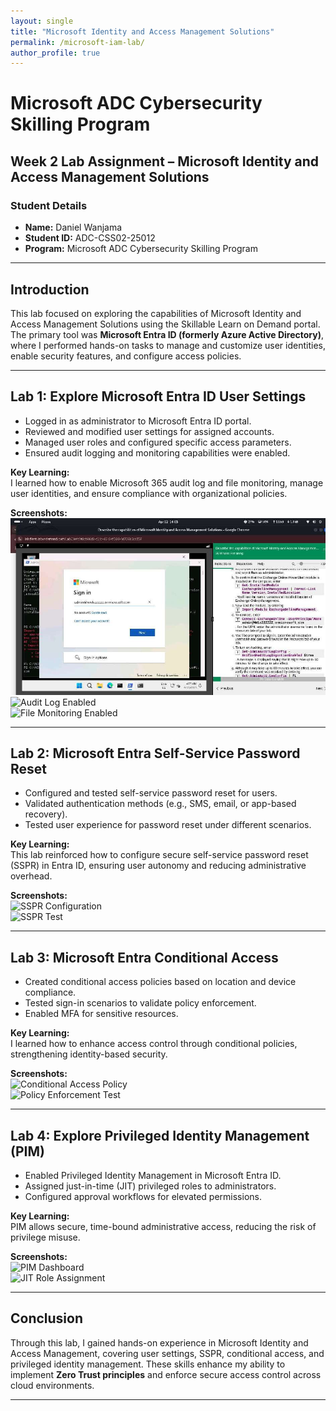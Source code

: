 ```yaml
---
layout: single
title: "Microsoft Identity and Access Management Solutions"
permalink: /microsoft-iam-lab/
author_profile: true
---
```


# Microsoft ADC Cybersecurity Skilling Program

## Week 2 Lab Assignment – Microsoft Identity and Access Management Solutions

### Student Details
- **Name:** Daniel Wanjama  
- **Student ID:** ADC-CSS02-25012  
- **Program:** Microsoft ADC Cybersecurity Skilling Program  

---

## Introduction
This lab focused on exploring the capabilities of Microsoft Identity and Access Management Solutions using the Skillable Learn on Demand portal. The primary tool was **Microsoft Entra ID (formerly Azure Active Directory)**, where I performed hands-on tasks to manage and customize user identities, enable security features, and configure access policies.

---

## Lab 1: Explore Microsoft Entra ID User Settings
- Logged in as administrator to Microsoft Entra ID portal.
- Reviewed and modified user settings for assigned accounts.
- Managed user roles and configured specific access parameters.
- Ensured audit logging and monitoring capabilities were enabled.

**Key Learning:**  
I learned how to enable Microsoft 365 audit log and file monitoring, manage user identities, and ensure compliance with organizational policies.

**Screenshots:**  
![Admin Login Screenshot](/assets/images/labs/lab1_admin_login.png)  
![Audit Log Enabled](/assets/images/labs/lab1_audit_log_enabled.png)  
![File Monitoring Enabled](/assets/images/labs/lab1_file_monitoring_enabled.png)  

---

## Lab 2: Microsoft Entra Self-Service Password Reset
- Configured and tested self-service password reset for users.
- Validated authentication methods (e.g., SMS, email, or app-based recovery).
- Tested user experience for password reset under different scenarios.

**Key Learning:**  
This lab reinforced how to configure secure self-service password reset (SSPR) in Entra ID, ensuring user autonomy and reducing administrative overhead.

**Screenshots:**  
![SSPR Configuration](/assets/images/labs/lab2_sspr_configuration.png)  
![SSPR Test](/assets/images/labs/lab2_sspr_test.png)  

---

## Lab 3: Microsoft Entra Conditional Access
- Created conditional access policies based on location and device compliance.
- Tested sign-in scenarios to validate policy enforcement.
- Enabled MFA for sensitive resources.

**Key Learning:**  
I learned how to enhance access control through conditional policies, strengthening identity-based security.

**Screenshots:**  
![Conditional Access Policy](/assets/images/labs/lab3_conditional_access_policy.png)  
![Policy Enforcement Test](/assets/images/labs/lab3_policy_enforcement_test.png)  

---

## Lab 4: Explore Privileged Identity Management (PIM)
- Enabled Privileged Identity Management in Microsoft Entra ID.
- Assigned just-in-time (JIT) privileged roles to administrators.
- Configured approval workflows for elevated permissions.

**Key Learning:**  
PIM allows secure, time-bound administrative access, reducing the risk of privilege misuse.

**Screenshots:**  
![PIM Dashboard](/assets/images/labs/lab4_pim_dashboard.png)  
![JIT Role Assignment](/assets/images/labs/lab4_jit_role_assignment.png)  

---

## Conclusion
Through this lab, I gained hands-on experience in Microsoft Identity and Access Management, covering user settings, SSPR, conditional access, and privileged identity management. These skills enhance my ability to implement **Zero Trust principles** and enforce secure access control across cloud environments.

---
